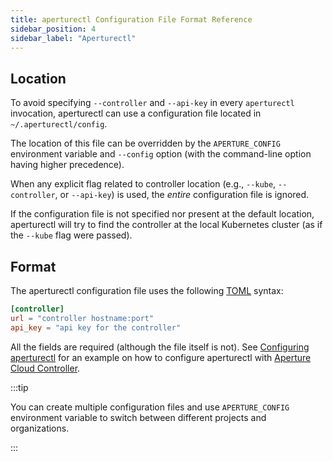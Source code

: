 ```yaml
---
title: aperturectl Configuration File Format Reference
sidebar_position: 4
sidebar_label: "Aperturectl"
---
```


<!-- If our configuration file grows, would be nice to automatically generate
it from corresponding go structs from cmd/aperturectl/cmd/utils/controller.go -->

## Location

To avoid specifying `--controller` and `--api-key` in every `aperturectl`
invocation, aperturectl can use a configuration file located in
`~/.aperturectl/config`.

The location of this file can be overridden by the `APERTURE_CONFIG` environment
variable and `--config` option (with the command-line option having higher
precedence).

When any explicit flag related to controller location (e.g., `--kube`,
`--controller`, or `--api-key`) is used, the _entire_ configuration file is
ignored.

If the configuration file is not specified nor present at the default location,
aperturectl will try to find the controller at the local Kubernetes cluster (as
if the `--kube` flag were passed).

## Format

The aperturectl configuration file uses the following [TOML][toml] syntax:

```toml
[controller]
url = "controller hostname:port"
api_key = "api key for the controller"
```

All the fields are required (although the file itself is not). See [Configuring
aperturectl][configure-aperturectl] for an example on how to configure
aperturectl with [Aperture Cloud Controller][cloud-controller].

:::tip

You can create multiple configuration files and use `APERTURE_CONFIG`
environment variable to switch between different projects and organizations.

:::

[toml]: https://toml.io/
[configure-aperturectl]: /reference/aperture-cli/configure-cli.md
[cloud-controller]: /reference/fluxninja.md#cloud-controller

